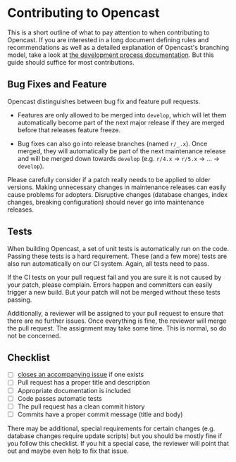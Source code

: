 Contributing to Opencast
========================

This is a short outline of what to pay attention to when contributing to Opencast. If you are interested in a long
document defining rules and recommendations as well as a detailed explanation of Opencast's branching model, take a look
at [the development process documentation](https://docs.opencast.org/develop/developer/development-process/). But this
guide should suffice for most contributions.


Bug Fixes and Feature
---------------------

Opencast distinguishes between bug fix and feature pull requests.

- Features are only allowed to be merged into `develop`, which will let them automatically become part of the next
  major release if they are merged before that releases feature freeze.

- Bug fixes can also go into release branches (named `r/_.x`). Once merged, they will automatically be part of the next
  maintenance release and will be merged down towards `develop` (e.g. `r/4.x` → `r/5.x` → … → `develop`).

Please carefully consider if a patch really needs to be applied to older versions. Making unnecessary changes in
maintenance releases can easily cause problems for adopters. Disruptive changes (database changes, index changes,
breaking configuration) should never go into maintenance releases.


Tests
-----

When building Opencast, a set of unit tests is automatically run on the code. Passing these tests is a hard requirement.
These (and a few more) tests are also run automatically on our CI system. Again, all tests need to pass.

If the CI tests on your pull request fail and you are sure it is not caused by your patch, please complain. Errors
happen and committers can easily trigger a new build. But your patch will not be merged without these tests passing.

Additionally, a reviewer will be assigned to your pull request to ensure that there are no further issues. Once
everything is fine, the reviewer will merge the pull request. The assignment may take some time. This is normal, so do
not be concerned.


Checklist
---------

- [ ] [closes an accompanying issue](https://help.github.com/en/articles/closing-issues-using-keywords) if one exists
- [ ] Pull request has a proper title and description
- [ ] Appropriate documentation is included
- [ ] Code passes automatic tests
- [ ] The pull request has a clean commit history
- [ ] Commits have a proper commit message (title and body)

There may be additional, special requirements for certain changes (e.g. database changes require update scripts) but you
should be mostly fine if you follow this checklist. If you hit a special case, the reviewer will point that out and
maybe even help to fix that issue.
